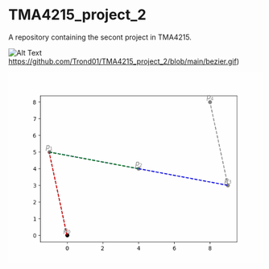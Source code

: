 # TMA4215_project_2
A repository containing the secont project in TMA4215. 

![Alt Text](https://github.com/Trond01/TMA4215_project_2/blob/main/bezier.gif)https://github.com/Trond01/TMA4215_project_2/blob/main/bezier.gif)

![Alt Text](bezier.gif)
